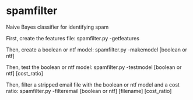 spamfilter
==========

Naive Bayes classifier for identifying spam

First, create the features file:
spamfilter.py -getfeatures

Then, create a boolean or ntf model:
spamfilter.py -makemodel [boolean or ntf]

Then, test the boolean or ntf model:
spamfilter.py -testmodel [boolean or ntf] [cost_ratio]

Then, filter a stripped email file with the boolean or ntf model and a cost ratio:
spamfilter.py -filteremail [boolean or ntf] [filename] [cost_ratio]
